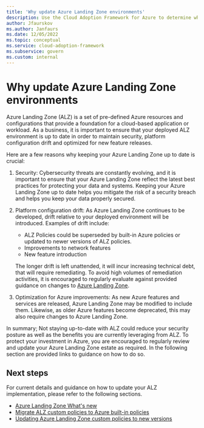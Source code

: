 ```yaml
---
title: 'Why update Azure Landing Zone environments'
description: Use the Cloud Adoption Framework for Azure to determine when to update your Azure Landing Zone implementation.
author: Jfaurskov
ms.author: Janfaurs
ms.date: 12/05/2022
ms.topic: conceptual
ms.service: cloud-adoption-framework
ms.subservice: govern
ms.custom: internal
---
```



# Why update Azure Landing Zone environments

Azure Landing Zone (ALZ) is a set of pre-defined Azure resources and configurations that provide a foundation for a cloud-based application or workload. As a business, it is important to ensure that your deployed ALZ environment is up to date in order to maintain security, platform configuration drift and optimized for new feature releases.

Here are a few reasons why keeping your Azure Landing Zone up to date is crucial:
1. Security: Cybersecurity threats are constantly evolving, and it is important to ensure that your Azure Landing Zone reflect the latest best practices for protecting your data and systems. Keeping your Azure Landing Zone up to date helps you mitigate the risk of a security breach and helps you keep your data properly secured.
1. Platform configuration drift: As Azure Landing Zone continues to be developed, drift relative to your deployed environment will be introduced. Examples of drift include:
    - ALZ Policies could be superseded by built-in Azure policies or updated to newer versions of ALZ policies.
    - Improvements to network features
    - New feature introduction
    
    The longer drift is left unattended, it will incur increasing technical debt, that will require remediating. To avoid high volumes of remediation activities, it is encouraged to regularly evaluate against provided guidance on changes to [Azure Landing Zone](https://github.com/Azure/Enterprise-Scale/wiki/Whats-new).
1. Optimization for Azure improvements: As new Azure features and services are released, Azure Landing Zone may be modified to include them. Likewise, as older Azure features become deprecated, this may also require changes to Azure Landing Zone.

In summary; Not staying up-to-date with ALZ could reduce your security posture as well as the benefits you are currently leveraging from ALZ. To protect your investment in Azure, you are encouraged to regularly review and update your Azure Landing Zone estate as required. In the following section are provided links to guidance on how to do so. 

## Next steps
For current details and guidance on how to update your ALZ implementation, please refer to the following sections.

- [Azure Landing Zone What's new](https://github.com/Azure/Enterprise-Scale/wiki/Whats-new)
- [Migrate ALZ custom policies to Azure built-in policies](./update-alz-policies.md)
- [Updating Azure Landing Zone custom policies to new versions](./update-alz-custom-policies.md)